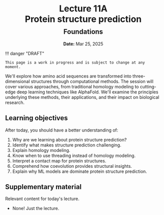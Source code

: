 <h1 style="margin-bottom: 0.4em; text-align: center;">
    <b>Lecture 11A</b><br>
    Protein structure prediction
</h1>
<h2 style="margin-top: 0.0em; text-align: center;">
    Foundations
</h2>
<p style="text-align: center;">
    <b>Date:</b> Mar 25, 2025
</p>

!!! danger "DRAFT"

    This page is a work in progress and is subject to change at any moment.

We'll explore how amino acid sequences are transformed into three-dimensional structures through computational methods.
The session will cover various approaches, from traditional homology modeling to cutting-edge deep learning techniques like AlphaFold.
We'll examine the principles underlying these methods, their applications, and their impact on biological research.

## Learning objectives

After today, you should have a better understanding of:

1.  Why are we learning about protein structure prediction?
2.  Identify what makes structure prediction challenging.
3.  Explain homology modeling.
4.  Know when to use threading instead of homology modeling.
5.  Interpret a contact map for protein structures.
6.  Comprehend how coevolution provides structural insights.
7.  Explain why ML models are dominate protein structure prediction.

## Supplementary material

Relevant content for today's lecture.

-   None! Just the lecture.

<!-- ## Presentation

-   **View:** [slides.com/aalexmmaldonado/biosc1540-l12](https://slides.com/aalexmmaldonado/biosc1540-l12)
-   **Live link:** [slides.com/d/nZdKKIA/live](https://slides.com/d/nZdKKIA/live)
-   **Download:** [biosc1540-l12.pdf](/lectures/12/biosc1540-l12.pdf)

<iframe src="https://slides.com/aalexmmaldonado/biosc1540-l12/embed?byline=hidden&share=hidden" width="100%" height="600" title="BIOSC 1540: Lecture 12" scrolling="no" frameborder="0" webkitallowfullscreen mozallowfullscreen allowfullscreen></iframe> -->
